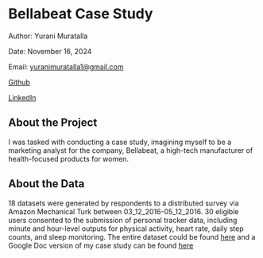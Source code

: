 # Bellabeat Case Study

Author: Yurani Muratalla

Date: November 16, 2024

Email: yuranimuratalla1@gmail.com

[Github](https://github.com/users/yuranimuratalla/projects/1/)

[LinkedIn](https://www.linkedin.com/in/yuranimuratalla/)

## About the Project
I was tasked with conducting a case study, imagining myself to be a marketing analyst for the company, Bellabeat, a high-tech manufacturer of health-focused products for women. 

## About the Data 
18 datasets were generated by respondents to a distributed survey via Amazon Mechanical Turk between 03_12_2016-05_12_2016. 30 eligible users consented to the submission of personal tracker data, including minute and hour-level outputs for physical activity, heart rate, daily step counts, and sleep monitoring. The entire dataset could be found [here](https://www.kaggle.com/datasets/arashnic/fitbit) and a Google Doc version of my case study can be found [here](https://docs.google.com/document/d/1pTE8Q2mIaj4wSJRkBa7InGA6FjErwgekXeoFic5rU0I/edit?usp=sharing)

